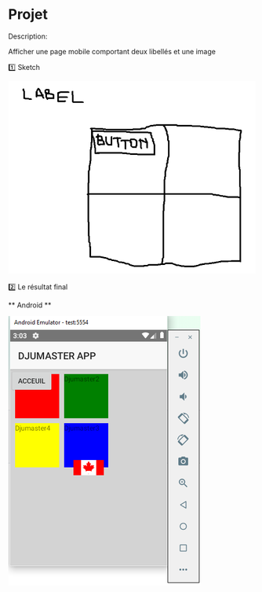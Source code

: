 # Projet

Description:

Afficher une page mobile comportant deux libellés et une image

:one: Sketch

![image](image/Sketch.png)

:two: Le résultat final

** Android **

![image](image/Final1.PNG)

